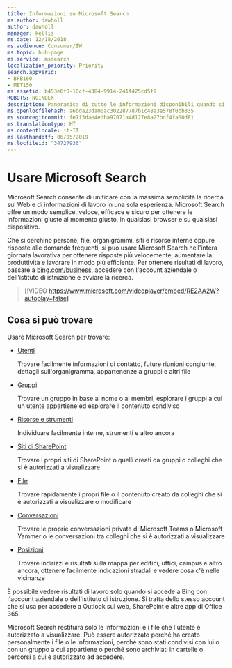 ```yaml
---
title: Informazioni su Microsoft Search
ms.author: dawholl
author: dawholl
manager: kellis
ms.date: 12/18/2018
ms.audience: Consumer/IW
ms.topic: hub-page
ms.service: mssearch
localization_priority: Priority
search.appverid:
- BFB160
- MET150
ms.assetid: b453e6f0-10cf-4384-9914-241f425cd5f9
ROBOTS: NOINDEX
description: Panoramica di tutte le informazioni disponibili quando si usa Microsoft Search
ms.openlocfilehash: a6bda23da00ac302287787b1c48a3e578f0bb335
ms.sourcegitcommit: fe7f3dae4edba97071a4d127e8a27bdf4fa00d81
ms.translationtype: HT
ms.contentlocale: it-IT
ms.lasthandoff: 06/05/2019
ms.locfileid: "34727936"
---
```

# <a name="using-microsoft-search"></a>Usare Microsoft Search

Microsoft Search consente di unificare con la massima semplicità la ricerca sul Web e di informazioni di lavoro in una sola esperienza. Microsoft Search offre un modo semplice, veloce, efficace e sicuro per ottenere le informazioni giuste al momento giusto, in qualsiasi browser e su qualsiasi dispositivo.
  
Che si cerchino persone, file, organigrammi, siti e risorse interne oppure risposte alle domande frequenti, si può usare Microsoft Search nell'intera giornata lavorativa per ottenere risposte più velocemente, aumentare la produttività e lavorare in modo più efficiente. Per ottenere risultati di lavoro, passare a [bing.com/business](https://www.bing.com/business), accedere con l'account aziendale o dell'istituto di istruzione e avviare la ricerca. 
  
> [!VIDEO https://www.microsoft.com/videoplayer/embed/RE2AA2W?autoplay=false]

## <a name="what-you-can-find"></a>Cosa si può trovare
  
Usare Microsoft Search per trovare:
  
- [Utenti](find-people-and-groups.md)
    
    Trovare facilmente informazioni di contatto, future riunioni congiunte, dettagli sull'organigramma, appartenenze a gruppi e altri file
    
- [Gruppi](find-people-and-groups.md)
    
    Trovare un gruppo in base al nome o ai membri, esplorare i gruppi a cui un utente appartiene ed esplorare il contenuto condiviso
    
- [Risorse e strumenti](find-resources-tools-and-more.md)
    
    Individuare facilmente interne, strumenti e altro ancora
    
- [Siti di SharePoint](find-sharepoint-sites.md)
    
    Trovare i propri siti di SharePoint o quelli creati da gruppi o colleghi che si è autorizzati a visualizzare
    
- [File](find-files.md)
    
    Trovare rapidamente i propri file o il contenuto creato da colleghi che si è autorizzati a visualizzare o modificare
    
- [Conversazioni](find-conversations.md)
    
    Trovare le proprie conversazioni private di Microsoft Teams o Microsoft Yammer o le conversazioni tra colleghi che si è autorizzati a visualizzare
    
- [Posizioni](find-locations.md)
    
    Trovare indirizzi e risultati sulla mappa per edifici, uffici, campus e altro ancora, ottenere facilmente indicazioni stradali e vedere cosa c'è nelle vicinanze    
    
È possibile vedere risultati di lavoro solo quando si accede a Bing con l'account aziendale o dell'istituto di istruzione. Si tratta dello stesso account che si usa per accedere a Outlook sul web, SharePoint e altre app di Office 365. 
  
Microsoft Search restituirà solo le informazioni e i file che l'utente è autorizzato a visualizzare. Può essere autorizzato perché ha creato personalmente i file o le informazioni, perché sono stati condivisi con lui o con un gruppo a cui appartiene o perché sono archiviati in cartelle o percorsi a cui è autorizzato ad accedere.

  

